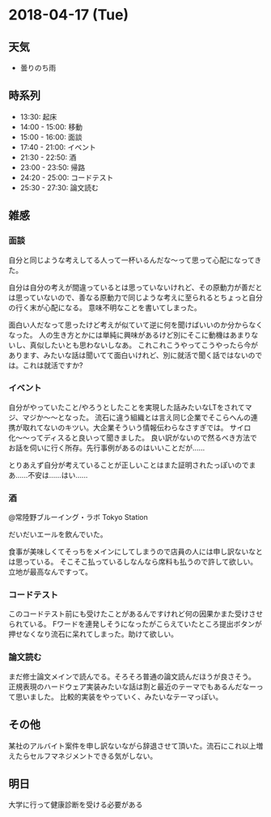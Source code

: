 # 2018-04-17 (Tue)

## 天気

- 曇りのち雨

## 時系列

- 13:30: 起床
- 14:00 - 15:00: 移動
- 15:00 - 16:00: 面談
- 17:40 - 21:00: イベント
- 21:30 - 22:50: 酒
- 23:00 - 23:50: 帰路
- 24:20 - 25:00: コードテスト
- 25:30 - 27:30: 論文読む

## 雑感

### 面談

自分と同じような考えしてる人って一杯いるんだな〜って思って心配になってきた。

自分は自分の考えが間違っているとは思っていないけれど、その原動力が善だとは思っていないので、善なる原動力で同じような考えに至られるとちょっと自分の行く末が心配になる。
意味不明なことを書いてしまった。

面白い人だなって思ったけど考えが似ていて逆に何を聞けばいいのか分からなくなった。
人の生き方とかには単純に興味があるけど別にそこに動機はあまりないし、真似したいとも思わないしなあ。
これこれこうやってこうやったら今があります、みたいな話は聞いてて面白いけれど、別に就活で聞く話ではないのでは。これは就活ですか?

### イベント

自分がやっていたこと/やろうとしたことを実現した話みたいなLTをされてマジ、マジか〜〜となった。
流石に違う組織とは言え同じ企業でそこらへんの連携が取れてないのキツい。大企業そういう情報伝わらなさすぎでは。
サイロ化〜〜ってディスると良いって聞きました。
良い訳がないので然るべき方法でお話を伺いに行く所存。先行事例があるのはいいことだが……

とりあえず自分が考えていることが正しいことはまた証明されたっぽいのでまあ……不安は……はい……

### 酒

@常陸野ブルーイング・ラボ Tokyo Station

だいだいエールを飲んでいた。

食事が美味しくてそっちをメインにしてしまうので店員の人には申し訳ないなとは思っている。
そこそこ払っているしなんなら席料も払うので許して欲しい。立地が最高なんですって。

### コードテスト

このコードテスト前にも受けたことがあるんですけれど何の因果かまた受けさせられている。
Fワードを連発しそうになったがこらえていたところ提出ボタンが押せなくなり流石に呆れてしまった。助けて欲しい。

### 論文読む

まだ修士論文メインで読んでる。そろそろ普通の論文読んだほうが良さそう。
正規表現のハードウェア実装みたいな話は割と最近のテーマでもあるんだなーって思いました。
比較的実装をやっていく、みたいなテーマっぽい。

## その他

某社のアルバイト案件を申し訳ないながら辞退させて頂いた。流石にこれ以上増えたらセルフマネジメントできる気がしない。

## 明日

大学に行って健康診断を受ける必要がある

